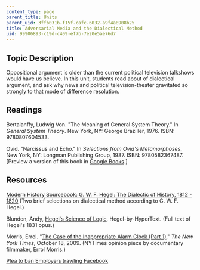 ```yaml
---
content_type: page
parent_title: Units
parent_uid: 3ffb031b-f15f-cafc-6032-a9f4a8908b25
title: Adversarial Media and the Dialectical Method
uid: 99906893-c19d-c409-ef7b-7e20e5ae76d7
---
```


Topic Description
-----------------

Oppositional argument is older than the current political television talkshows would have us believe. In this unit, students read about of dialectical argument, and ask why news and political television-theater gravitated so strongly to that mode of difference resolution.

Readings
--------

Bertalanffy, Ludwig Von. "The Meaning of General System Theory." In _General System Theory_. New York, NY: George Braziller, 1976. ISBN: 9780807604533.

Ovid. "Narcissus and Echo." In _Selections from Ovid's Metamorphoses_. New York, NY: Longman Publishing Group, 1987. ISBN: 9780582367487. \[Preview a version of this book in [Google Books](http://books.google.com/books?id=UNfAdlZDjaYC&lpg=PP1&dq=metamorphosis%20narcissus%20ovid&pg=PA104#v=onepage&q=&f=false).\]

Resources
---------

[Modern History Sourcebook: G. W. F. Hegel: The Dialectic of History, 1812 - 1820](http://www.fordham.edu/halsall/mod/hegel-summary.html) (Two brief selections on dialectical method according to G. W. F. Hegel.)

Blunden, Andy, [Hegel's Science of Logic](http://www.marxists.org/reference/archive/hegel/works/hl/hlconten.htm), Hegel-by-HyperText. (Full text of Hegel's 1831 opus.)

Morris, Errol. "[The Case of the Inappropriate Alarm Clock (Part 1)](http://opinionator.blogs.nytimes.com/2009/10/18/the-case-of-the-inappropriate-alarm-clock-part-1/)." _The New York Times_, October 18, 2009. (NYTimes opinion piece by documentary filmmaker, Errol Morris.)

[Plea to ban Employers trawling Facebook](http://technology.timesonline.co.uk/tol/news/tech_and_web/article3613896.ece)
